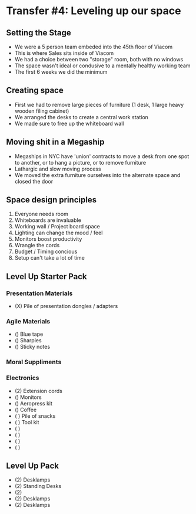 # Transfer #4: Leveling up our space

## Setting the Stage

- We were a 5 person team embeded into the 45th floor of Viacom
- This is where Sales sits inside of Viacom
- We had a choice between two "storage" room, both with no windows
- The space wasn't ideal or condusive to a mentally healthy working team
- The first 6 weeks we did the minimum

## Creating space

- First we had to remove large pieces of furniture (1 desk, 1 large heavy wooden filing cabinet)
- We arranged the desks to create a central work station
- We made sure to free up the whiteboard wall

## Moving shit in a Megaship

- Megaships in NYC have 'union' contracts to move a desk from one spot to another, or to hang a picture, or to remove furniture
- Lathargic and slow moving process
- We moved the extra furniture ourselves into the alternate space and closed the door

## Space design principles

1. Everyone needs room
2. Whiteboards are invaluable
3. Working wall / Project board space
4. Lighting can change the mood / feel
5. Monitors boost productivity
6. Wrangle the cords
7. Budget / Timing concious
8. Setup can't take a lot of time

## Level Up Starter Pack

### Presentation Materials

- (X) Pile of presentation dongles / adapters

### Agile Materials

- () Blue tape
- () Sharpies
- () Sticky notes

### Moral Suppliments

### Electronics

- (2) Extension cords
- () Monitors
- () Aeropress kit
- () Coffee
- ( ) Pile of snacks
- ( ) Tool kit
- ( )
- ( )
- ( )
- ( )

## Level Up Pack

- (2) Desklamps
- (2) Standing Desks
- (2)
- (2) Desklamps
- (2) Desklamps
